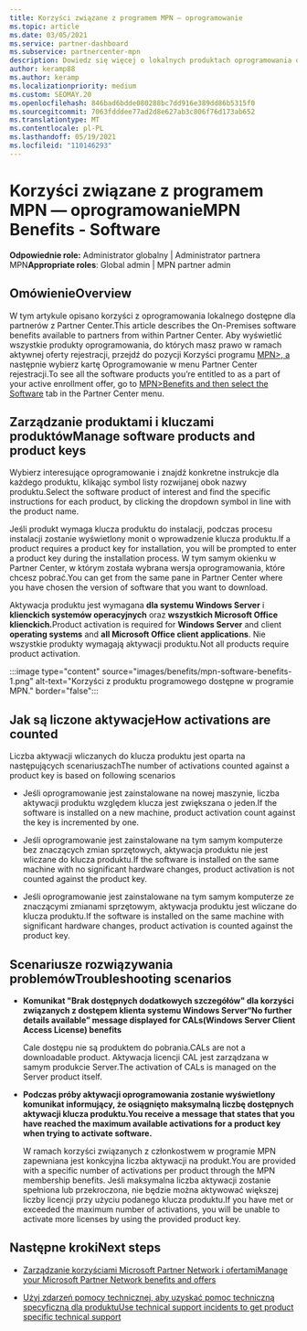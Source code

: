 ```yaml
---
title: Korzyści związane z programem MPN — oprogramowanie
ms.topic: article
ms.date: 03/05/2021
ms.service: partner-dashboard
ms.subservice: partnercenter-mpn
description: Dowiedz się więcej o lokalnych produktach oprogramowania oferowanych jako Microsoft Partner Network (MPN)
author: keramp88
ms.author: keramp
ms.localizationpriority: medium
ms.custom: SEOMAY.20
ms.openlocfilehash: 846bad6bdde080288bc7dd916e389dd86b5315f0
ms.sourcegitcommit: 7063fdddee77ad2d8e627ab3c806f76d173ab652
ms.translationtype: MT
ms.contentlocale: pl-PL
ms.lasthandoff: 05/19/2021
ms.locfileid: "110146293"
---
```

# <a name="mpn-benefits---software"></a><span data-ttu-id="743e3-103">Korzyści związane z programem MPN — oprogramowanie</span><span class="sxs-lookup"><span data-stu-id="743e3-103">MPN Benefits - Software</span></span>

<span data-ttu-id="743e3-104">**Odpowiednie role:** Administrator globalny | Administrator partnera MPN</span><span class="sxs-lookup"><span data-stu-id="743e3-104">**Appropriate roles**: Global admin | MPN partner admin</span></span>

## <a name="overview"></a><span data-ttu-id="743e3-105">Omówienie</span><span class="sxs-lookup"><span data-stu-id="743e3-105">Overview</span></span>

<span data-ttu-id="743e3-106">W tym artykule opisano korzyści z oprogramowania lokalnego dostępne dla partnerów z Partner Center.</span><span class="sxs-lookup"><span data-stu-id="743e3-106">This article describes the On-Premises software benefits available to partners from within Partner Center.</span></span> <span data-ttu-id="743e3-107">Aby wyświetlić wszystkie produkty oprogramowania, do których masz prawo w ramach aktywnej oferty rejestracji, przejdź do pozycji Korzyści programu  [MPN>, a](https://partner.microsoft.com/dashboard/mpn/membership/benefits/software) następnie wybierz kartę Oprogramowanie w menu Partner Center rejestracji.</span><span class="sxs-lookup"><span data-stu-id="743e3-107">To see all the software products you’re entitled to as a part of your active enrollment offer, go to  [MPN>Benefits and then select the Software](https://partner.microsoft.com/dashboard/mpn/membership/benefits/software) tab in the Partner Center menu.</span></span>  

## <a name="manage-software-products-and-product-keys"></a><span data-ttu-id="743e3-108">Zarządzanie produktami i kluczami produktów</span><span class="sxs-lookup"><span data-stu-id="743e3-108">Manage software products and product keys</span></span>

<span data-ttu-id="743e3-109">Wybierz interesujące oprogramowanie i znajdź konkretne instrukcje dla każdego produktu, klikając symbol listy rozwijanej obok nazwy produktu.</span><span class="sxs-lookup"><span data-stu-id="743e3-109">Select the software product of  interest and find the specific instructions for each product, by clicking the dropdown symbol in line with the product name.</span></span>

<span data-ttu-id="743e3-110">Jeśli produkt wymaga klucza produktu do instalacji, podczas procesu instalacji zostanie wyświetlony monit o wprowadzenie klucza produktu.</span><span class="sxs-lookup"><span data-stu-id="743e3-110">If a product requires a product key for installation, you will be prompted to enter a product key during the installation process.</span></span> <span data-ttu-id="743e3-111">W tym samym okienku w Partner Center, w którym została wybrana wersja oprogramowania, które chcesz pobrać.</span><span class="sxs-lookup"><span data-stu-id="743e3-111">You can get from the same pane in Partner Center where you have chosen the version of software that you want to download.</span></span>

<span data-ttu-id="743e3-112">Aktywacja produktu jest wymagana **dla systemu Windows Server** i **klienckich systemów operacyjnych** oraz **wszystkich Microsoft Office klienckich.**</span><span class="sxs-lookup"><span data-stu-id="743e3-112">Product activation is required for **Windows Server** and client **operating systems** and **all Microsoft Office client applications**.</span></span> <span data-ttu-id="743e3-113">Nie wszystkie produkty wymagają aktywacji produktu.</span><span class="sxs-lookup"><span data-stu-id="743e3-113">Not all products require product activation.</span></span>

:::image type="content" source="images/benefits/mpn-software-benefits-1.png" alt-text="Korzyści z produktu programowego dostępne w programie MPN." border="false":::

## <a name="how-activations-are-counted"></a><span data-ttu-id="743e3-115">Jak są liczone aktywacje</span><span class="sxs-lookup"><span data-stu-id="743e3-115">How activations are counted</span></span>

<span data-ttu-id="743e3-116">Liczba aktywacji wliczanych do klucza produktu jest oparta na następujących scenariuszach</span><span class="sxs-lookup"><span data-stu-id="743e3-116">The number of activations counted against a product key is based on following scenarios</span></span>

- <span data-ttu-id="743e3-117">Jeśli oprogramowanie jest zainstalowane na nowej maszynie, liczba aktywacji produktu względem klucza jest zwiększana o jeden.</span><span class="sxs-lookup"><span data-stu-id="743e3-117">If the software is installed on a new machine, product activation count against the key is incremented by one.</span></span>
 
- <span data-ttu-id="743e3-118">Jeśli oprogramowanie jest zainstalowane na tym samym komputerze bez znaczących zmian sprzętowych, aktywacja produktu nie jest wliczane do klucza produktu.</span><span class="sxs-lookup"><span data-stu-id="743e3-118">If the software is installed on the same machine with no significant hardware changes, product activation is not counted against the product key.</span></span>

- <span data-ttu-id="743e3-119">Jeśli oprogramowanie jest zainstalowane na tym samym komputerze ze znaczącymi zmianami sprzętowym, aktywacja produktu jest wliczane do klucza produktu.</span><span class="sxs-lookup"><span data-stu-id="743e3-119">If the software is installed on the same machine with significant hardware changes, product activation is counted against the product key.</span></span>

## <a name="troubleshooting-scenarios"></a><span data-ttu-id="743e3-120">Scenariusze rozwiązywania problemów</span><span class="sxs-lookup"><span data-stu-id="743e3-120">Troubleshooting scenarios</span></span>

- <span data-ttu-id="743e3-121">**Komunikat "Brak dostępnych dodatkowych szczegółów" dla korzyści związanych z dostępem klienta systemu Windows Server**</span><span class="sxs-lookup"><span data-stu-id="743e3-121">**“No further details available” message displayed for CALs(Windows Server Client Access License) benefits**</span></span>

    <span data-ttu-id="743e3-122">Cale dostępu nie są produktem do pobrania.</span><span class="sxs-lookup"><span data-stu-id="743e3-122">CALs are not a downloadable product.</span></span> <span data-ttu-id="743e3-123">Aktywacja licencji CAL jest zarządzana w samym produkcie Server.</span><span class="sxs-lookup"><span data-stu-id="743e3-123">The activation of CALs is managed on the Server product itself.</span></span>

- <span data-ttu-id="743e3-124">**Podczas próby aktywacji oprogramowania zostanie wyświetlony komunikat informujący, że osiągnięto maksymalną liczbę dostępnych aktywacji klucza produktu.**</span><span class="sxs-lookup"><span data-stu-id="743e3-124">**You receive a message that states that you have reached the maximum available activations for a product key when trying to activate software.**</span></span>

    <span data-ttu-id="743e3-125">W ramach korzyści związanych z członkostwem w programie MPN zapewniana jest konkcyjna liczba aktywacji na produkt.</span><span class="sxs-lookup"><span data-stu-id="743e3-125">You are provided with a specific number of activations per product through the MPN membership benefits.</span></span> <span data-ttu-id="743e3-126">Jeśli maksymalna liczba aktywacji zostanie spełniona lub przekroczona, nie będzie można aktywować większej liczby licencji przy użyciu podanego klucza produktu.</span><span class="sxs-lookup"><span data-stu-id="743e3-126">If you have met or exceeded the maximum number of activations, you will be unable to activate more licenses by using the provided product key.</span></span>


 ## <a name="next-steps"></a><span data-ttu-id="743e3-127">Następne kroki</span><span class="sxs-lookup"><span data-stu-id="743e3-127">Next steps</span></span>

- [<span data-ttu-id="743e3-128">Zarządzanie korzyściami Microsoft Partner Network i ofertami</span><span class="sxs-lookup"><span data-stu-id="743e3-128">Manage your Microsoft Partner Network benefits and offers</span></span>](manage-your-partner-network-benefits.md)

- [<span data-ttu-id="743e3-129">Użyj zdarzeń pomocy technicznej, aby uzyskać pomoc techniczną specyficzną dla produktu</span><span class="sxs-lookup"><span data-stu-id="743e3-129">Use technical support incidents to get product specific technical support</span></span>](mpn-benefits-technical-support.md)



